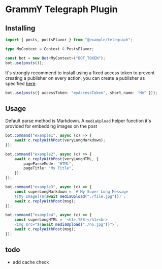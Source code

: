 # GrammY Telegraph Plugin

## Installing

```ts
import { posts, postsFlavor } from "@example/telegraph";

type MyContext = Context & PostsFlavor;

const bot = new Bot<MyContext>("BOT_TOKEN");
bot.use(posts());
```

It's strongly recommend to install using a fixed access token to prevent creating a publisher on every action, you can create a publisher as specified [here](https://telegra.ph/api#createAccount):

```ts
bot.use(posts({ accessToken: "myAccessToken", short_name: "Me" }));
```

## Usage

Default parse method is Markdown. A `mediaUpload` helper function it's provided for embedding images on the post

```ts
bot.command("example1", async (c) => {
    await c.replyWithPost(veryLongMarkdown);
});

bot.command("example2", async (c) => {
    await c.replyWithPost(veryLongHTML, {
        pageParseMode: "HTML",
        pageTitle: "My Title",
    });
});

bot.command("example3", async (c) => {
    const superLongMarkdown = `# My Super Long Message
    ![My Image](${await mediaUpload("./file.jpg")})`;
    await c.replyWithPost(msg);
});

bot.command("example4", async (c) => {
    const superLongHTML = `<h1>¡YES!</h1><br>
    <img src="${await mediaUpload("./no.jpg")}">`;
    await c.replyWithPost(msg);
});
```

## todo

- add cache check
